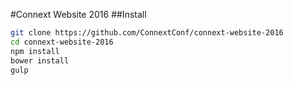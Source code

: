 #Connext Website 2016
##Install
```bash
git clone https://github.com/ConnextConf/connext-website-2016
cd connext-website-2016
npm install 
bower install
gulp
```
